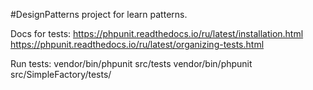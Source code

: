 #DesignPatterns project for learn patterns.

Docs for tests:
https://phpunit.readthedocs.io/ru/latest/installation.html
https://phpunit.readthedocs.io/ru/latest/organizing-tests.html

Run tests:
vendor/bin/phpunit src/tests
vendor/bin/phpunit src/SimpleFactory/tests/